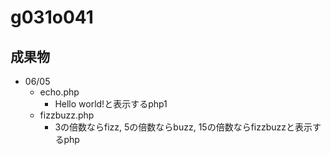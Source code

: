 # g031o041
## 成果物
* 06/05
   * echo.php
      * Hello world!と表示するphp1
   * fizzbuzz.php
      * 3の倍数ならfizz, 5の倍数ならbuzz, 15の倍数ならfizzbuzzと表示するphp
